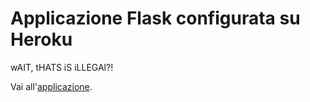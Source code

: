 # Applicazione Flask configurata su Heroku #

wAIT, tHATS iS iLLEGAl?!

Vai all'[applicazione](https://piastrellasimulator.herokuapp.com/).
